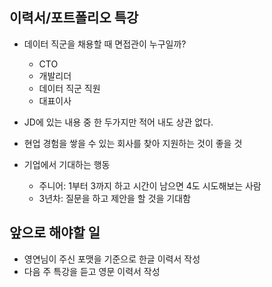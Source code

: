 ## 이력서/포트폴리오 특강

* 데이터 직군을 채용할 때 면접관이 누구일까?
    * CTO
    * 개발리더
    * 데이터 직군 직원
    * 대표이사

* JD에 있는 내용 중 한 두가지만 적어 내도 상관 없다.
* 현업 경험을 쌓을 수 있는 회사를 찾아 지원하는 것이 좋을 것

* 기업에서 기대하는 행동
    * 주니어: 1부터 3까지 하고 시간이 남으면 4도 시도해보는 사람
    * 3년차: 질문을 하고 제안을 할 것을 기대함

## 앞으로 해야할 일
* 영연님이 주신 포맷을 기준으로 한글 이력서 작성
* 다음 주 특강을 듣고 영문 이력서 작성
